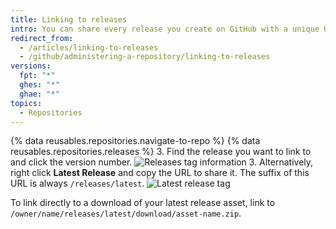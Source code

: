 ```yaml
---
title: Linking to releases
intro: You can share every release you create on GitHub with a unique URL.
redirect_from:
  - /articles/linking-to-releases
  - /github/administering-a-repository/linking-to-releases
versions:
  fpt: "*"
  ghes: "*"
  ghae: "*"
topics:
  - Repositories
---
```


{% data reusables.repositories.navigate-to-repo %}
{% data reusables.repositories.releases %} 3. Find the release you want to link to and click the version number.
![Releases tag information](/assets/images/help/releases/release_tag_name.png) 3. Alternatively, right click **Latest Release** and copy the URL to share it. The suffix of this URL is always `/releases/latest`.
![Latest release tag](/assets/images/help/releases/release_latest_release_tag.png)

To link directly to a download of your latest release asset, link to `/owner/name/releases/latest/download/asset-name.zip`.
